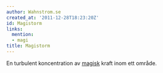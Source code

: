 ```yaml
---
author: Wahnstrom.se
created_at: '2011-12-28T18:23:20Z'
id: Magistorm
links:
  mention:
  - magi
title: Magistorm
---
```


En turbulent koncentration av [magisk] kraft inom ett område.

  [magisk]: magi